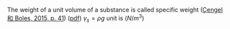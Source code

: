 The weight of a unit volume of a substance is called specific weight ([Çengel 和 Boles, 2015, p. 41](zotero://select/library/items/FCMSUVW2)) ([pdf](zotero://open-pdf/library/items/DFP6L6PZ?page=41&annotation=U2K7BBQD))
$\gamma_{s} = \rho g$ unit is $(N/m^3)$   